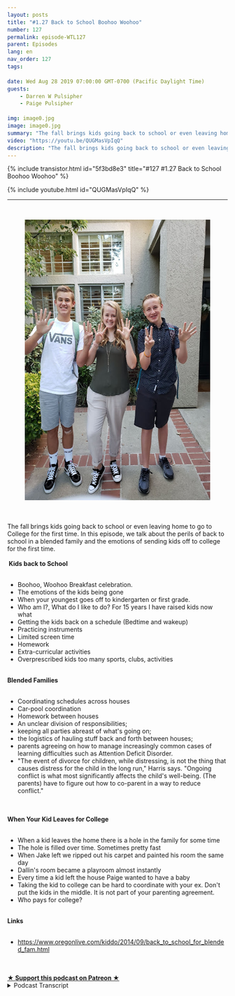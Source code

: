 ```yaml
---
layout: posts
title: "#1.27 Back to School Boohoo Woohoo"
number: 127
permalink: episode-WTL127
parent: Episodes
lang: en
nav_order: 127
tags:

date: Wed Aug 28 2019 07:00:00 GMT-0700 (Pacific Daylight Time)
guests:
    - Darren W Pulsipher
    - Paige Pulsipher

img: image0.jpg
image: image0.jpg
summary: "The fall brings kids going back to school or even leaving home to go to College for the first time. In this episode, we talk about the perils of back to school in a blended family and the emotions of sending kids off to college for the first time."
video: "https://youtu.be/QUGMasVpIqQ"
description: "The fall brings kids going back to school or even leaving home to go to College for the first time. In this episode, we talk about the perils of back to school in a blended family and the emotions of sending kids off to college for the first time."
---
```


<div>
{% include transistor.html id="5f3bd8e3" title="#127 #1.27 Back to School Boohoo Woohoo" %}

{% include youtube.html id="QUGMasVpIqQ" %}
</div>

---

<html><head></head><body><div><a href="https://1.bp.blogspot.com/-HjAuYtEbvh8/XWWAq4sgE7I/AAAAAAAFC9Y/Ea_il9ji5Jcw52GMMlmKJUcj07xIFnxigCLcBGAs/s1600/20190812_073018.jpg"><br></a><figure data-trix-attachment="{&quot;contentType&quot;:&quot;image&quot;,&quot;height&quot;:640,&quot;url&quot;:&quot;https://1.bp.blogspot.com/-HjAuYtEbvh8/XWWAq4sgE7I/AAAAAAAFC9Y/Ea_il9ji5Jcw52GMMlmKJUcj07xIFnxigCLcBGAs/s640/20190812_073018.jpg&quot;,&quot;width&quot;:480}" data-trix-content-type="image" class="attachment attachment--preview"><img src="./image0.jpg" width="480" height="640"><figcaption class="attachment__caption"></figcaption></figure></div><div><br></div><div><br></div><div>The fall brings kids going back to school or even leaving home to go to College for the first time. In this episode, we talk about the perils of back to school in a blended family and the emotions of sending kids off to college for the first time.</div><div><strong><br>&nbsp;Kids back to School<br></strong><br></div><ul><li>Boohoo, Woohoo Breakfast celebration.</li><li>The emotions of the kids being gone</li><li>When your youngest goes off to kindergarten or first grade.</li><li>Who am I?, What do I like to do? For 15 years I have raised kids now what</li><li>Getting the kids back on a schedule (Bedtime and wakeup)</li><li>Practicing instruments</li><li>Limited screen time</li><li>Homework</li><li>Extra-curricular activities</li><li>Overprescribed kids too many sports, clubs, activities</li></ul><div><strong><br>Blended Families<br></strong><br></div><ul><li>Coordinating schedules across houses</li><li>Car-pool coordination</li><li>Homework between houses</li><li>An unclear division of responsibilities;&nbsp;</li><li>keeping all parties abreast of what's going on;&nbsp;</li><li>the logistics of hauling stuff back and forth between houses;</li><li>parents agreeing on how to manage increasingly common cases of learning difficulties such as Attention Deficit Disorder.</li><li>"The event of divorce for children, while distressing, is not the thing that causes distress for the child in the long run," Harris says. "Ongoing conflict is what most significantly affects the child's well-being. (The parents) have to figure out how to co-parent in a way to reduce conflict."</li></ul><div><br></div><div><strong><br>When Your Kid Leaves for College<br></strong><br></div><ul><li>When a kid leaves the home there is a hole in the family for some time</li><li>The hole is filled over time. Sometimes pretty fast</li><li>When Jake left we ripped out his carpet and painted his room the same day</li><li>Dallin's room became a playroom almost instantly</li><li>Every time a kid left the house Paige wanted to have a baby</li><li>Taking the kid to college can be hard to coordinate with your ex. Don't put the kids in the middle. It is not part of your parenting agreement.</li><li>Who pays for college?</li></ul><div><strong><br>Links<br></strong><br></div><ul><li><a href="https://www.oregonlive.com/kiddo/2014/09/back_to_school_for_blended_fam.html">https://www.oregonlive.com/kiddo/2014/09/back_to_school_for_blended_fam.html</a></li></ul><div><br><br></div>
<strong>
  <a href="https://www.patreon.com/wheresthelemonade" target="_donate" rel="payment" title="★ Support this podcast on Patreon ★">★ Support this podcast on Patreon ★</a>
</strong></body></html>

<details>
<summary> Podcast Transcript </summary>

<p></p>

</details>
